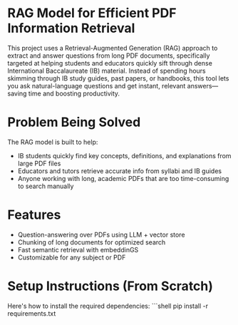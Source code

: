 <h1> RAG Model for Efficient PDF Information Retrieval </h1>
This project uses a Retrieval-Augmented Generation (RAG) approach to extract and answer questions from long PDF documents, specifically targeted at helping students and educators quickly sift through dense International Baccalaureate (IB) material. Instead of spending hours skimming through IB study guides, past papers, or handbooks, this tool lets you ask natural-language questions and get instant, relevant answers—saving time and boosting productivity.

<h1> Problem Being Solved </h1>
The RAG model is built to help: 
<ul> 
 <li>IB students quickly find key concepts, definitions, and explanations from large PDF files </li>
 <li>Educators and tutors retrieve accurate info from syllabi and IB guides </li>
 <li>Anyone working with long, academic PDFs that are too time-consuming to search manually</li>
</ul>

<h1> Features </h1>
<ul> 
 <li>Question-answering over PDFs using LLM + vector store </li>
 <li>Chunking of long documents for optimized search </li>
 <li>Fast semantic retrieval with embeddinGS</li>
 <li> Customizable for any subject or PDF</li>
</ul>

<h1> Setup Instructions (From Scratch) </h1>
Here's how to install the required dependencies:
```shell
pip install -r requirements.txt
